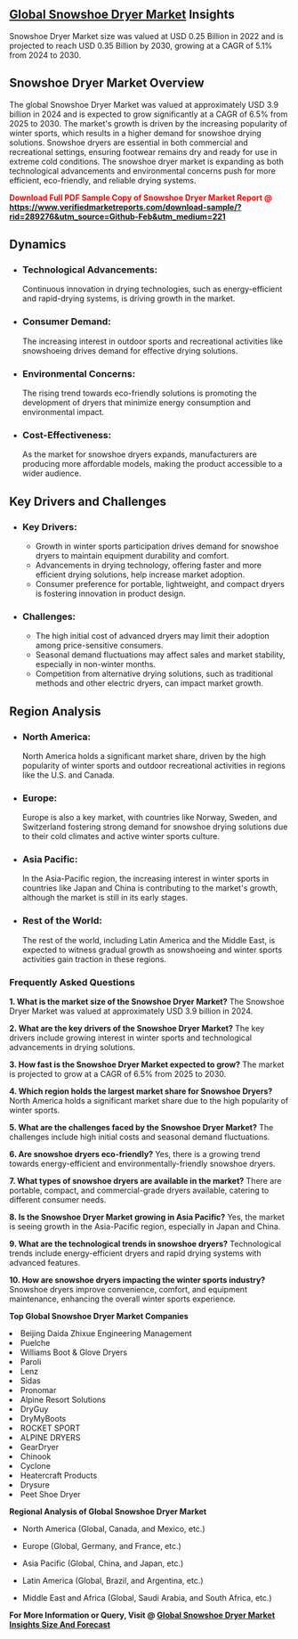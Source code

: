 <h2><a href="https://www.verifiedmarketreports.com/download-sample/?rid=289276&amp;utm_source=Github&amp;utm_medium=221" target="_blank">Global Snowshoe Dryer Market</a> Insights</h2><p>Snowshoe Dryer Market size was valued at USD 0.25 Billion in 2022 and is projected to reach USD 0.35 Billion by 2030, growing at a CAGR of 5.1% from 2024 to 2030.</p><p> <h2>Snowshoe Dryer Market Overview</h2> <p>The global Snowshoe Dryer Market was valued at approximately USD 3.9 billion in 2024 and is expected to grow significantly at a CAGR of 6.5% from 2025 to 2030. The market's growth is driven by the increasing popularity of winter sports, which results in a higher demand for snowshoe drying solutions. Snowshoe dryers are essential in both commercial and recreational settings, ensuring footwear remains dry and ready for use in extreme cold conditions. The snowshoe dryer market is expanding as both technological advancements and environmental concerns push for more efficient, eco-friendly, and reliable drying systems.</p> <p><strong><p><span class=""><span style="color: #ff0000;"><strong>Download Full PDF Sample Copy of Snowshoe Dryer Market Report</strong> @ </span><a href="https://www.verifiedmarketreports.com/download-sample/?rid=289276&amp;utm_source=Github-Feb&amp;utm_medium=221" target="_blank">https://www.verifiedmarketreports.com/download-sample/?rid=289276&amp;utm_source=Github-Feb&amp;utm_medium=221</a></span></p></strong></p> <h2>Dynamics</h2> <ul> <li><h3>Technological Advancements:</h3> Continuous innovation in drying technologies, such as energy-efficient and rapid-drying systems, is driving growth in the market.</li> <li><h3>Consumer Demand:</h3> The increasing interest in outdoor sports and recreational activities like snowshoeing drives demand for effective drying solutions.</li> <li><h3>Environmental Concerns:</h3> The rising trend towards eco-friendly solutions is promoting the development of dryers that minimize energy consumption and environmental impact.</li> <li><h3>Cost-Effectiveness:</h3> As the market for snowshoe dryers expands, manufacturers are producing more affordable models, making the product accessible to a wider audience.</li> </ul> <h2>Key Drivers and Challenges</h2> <ul> <li><h3>Key Drivers:</h3> <ul> <li>Growth in winter sports participation drives demand for snowshoe dryers to maintain equipment durability and comfort.</li> <li>Advancements in drying technology, offering faster and more efficient drying solutions, help increase market adoption.</li> <li>Consumer preference for portable, lightweight, and compact dryers is fostering innovation in product design.</li> </ul> </li> <li><h3>Challenges:</h3> <ul> <li>The high initial cost of advanced dryers may limit their adoption among price-sensitive consumers.</li> <li>Seasonal demand fluctuations may affect sales and market stability, especially in non-winter months.</li> <li>Competition from alternative drying solutions, such as traditional methods and other electric dryers, can impact market growth.</li> </ul> </li> </ul> <h2>Region Analysis</h2> <ul> <li><h3>North America:</h3> North America holds a significant market share, driven by the high popularity of winter sports and outdoor recreational activities in regions like the U.S. and Canada.</li> <li><h3>Europe:</h3> Europe is also a key market, with countries like Norway, Sweden, and Switzerland fostering strong demand for snowshoe drying solutions due to their cold climates and active winter sports culture.</li> <li><h3>Asia Pacific:</h3> In the Asia-Pacific region, the increasing interest in winter sports in countries like Japan and China is contributing to the market's growth, although the market is still in its early stages.</li> <li><h3>Rest of the World:</h3> The rest of the world, including Latin America and the Middle East, is expected to witness gradual growth as snowshoeing and winter sports activities gain traction in these regions.</li> </ul> <h3>Frequently Asked Questions</h3> <p><strong>1. What is the market size of the Snowshoe Dryer Market?</strong> The Snowshoe Dryer Market was valued at approximately USD 3.9 billion in 2024.</p> <p><strong>2. What are the key drivers of the Snowshoe Dryer Market?</strong> The key drivers include growing interest in winter sports and technological advancements in drying solutions.</p> <p><strong>3. How fast is the Snowshoe Dryer Market expected to grow?</strong> The market is projected to grow at a CAGR of 6.5% from 2025 to 2030.</p> <p><strong>4. Which region holds the largest market share for Snowshoe Dryers?</strong> North America holds a significant market share due to the high popularity of winter sports.</p> <p><strong>5. What are the challenges faced by the Snowshoe Dryer Market?</strong> The challenges include high initial costs and seasonal demand fluctuations.</p> <p><strong>6. Are snowshoe dryers eco-friendly?</strong> Yes, there is a growing trend towards energy-efficient and environmentally-friendly snowshoe dryers.</p> <p><strong>7. What types of snowshoe dryers are available in the market?</strong> There are portable, compact, and commercial-grade dryers available, catering to different consumer needs.</p> <p><strong>8. Is the Snowshoe Dryer Market growing in Asia Pacific?</strong> Yes, the market is seeing growth in the Asia-Pacific region, especially in Japan and China.</p> <p><strong>9. What are the technological trends in snowshoe dryers?</strong> Technological trends include energy-efficient dryers and rapid drying systems with advanced features.</p> <p><strong>10. How are snowshoe dryers impacting the winter sports industry?</strong> Snowshoe dryers improve convenience, comfort, and equipment maintenance, enhancing the overall winter sports experience.</p> </p><p><strong>Top Global Snowshoe Dryer Market Companies</strong></p><div data-test-id=""><p><li>Beijing Daida Zhixue Engineering Management</li><li> Puelche</li><li> Williams Boot & Glove Dryers</li><li> Paroli</li><li> Lenz</li><li> Sidas</li><li> Pronomar</li><li> Alpine Resort Solutions</li><li> DryGuy</li><li> DryMyBoots</li><li> ROCKET SPORT</li><li> ALPINE DRYERS</li><li> GearDryer</li><li> Chinook</li><li> Cyclone</li><li> Heatercraft Products</li><li> Drysure</li><li> Peet Shoe Dryer</li></p><div><strong>Regional Analysis of&nbsp;Global Snowshoe Dryer Market</strong></div><ul><li dir="ltr"><p dir="ltr">North America&nbsp;(Global, Canada, and Mexico, etc.)</p></li><li dir="ltr"><p dir="ltr">Europe (Global, Germany, and France, etc.)</p></li><li dir="ltr"><p dir="ltr">Asia Pacific&nbsp;(Global, China, and Japan, etc.)</p></li><li dir="ltr"><p dir="ltr">Latin America&nbsp;(Global, Brazil, and Argentina, etc.)</p></li><li dir="ltr">Middle East and Africa&nbsp;(Global, Saudi Arabia, and South Africa, etc.)</li></ul><p><strong>For More Information or Query, Visit @&nbsp;</strong><strong><a href="https://www.verifiedmarketreports.com/product/snowshoe-dryer-market/?utm_source=Github&amp;utm_medium=221" target="_blank">Global Snowshoe Dryer Market Insights Size And Forecast</a></strong></p></div>
